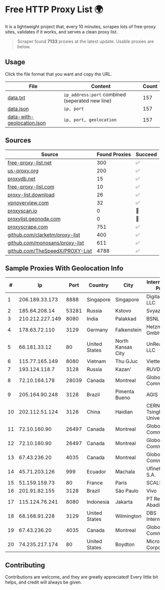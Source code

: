 
# Free HTTP Proxy List 🌍

It is a lightweight project that, every 10 minutes, scrapes lots of free-proxy sites, validates if it works, and serves a clean proxy list.


> Scraper found **7133** proxies at the latest update. Usable proxies are below.

## Usage

Click the file format that you want and copy the URL.


|File|Content|Count|
|----|-------|-----|
|[data.txt](https://raw.githubusercontent.com/themiralay/Proxy-List-World/master/data.txt)|`ip_address:port` combined (seperated new line)|157|
|[data.json](https://raw.githubusercontent.com/themiralay/Proxy-List-World/master/data.json)|`ip, port`|157|
|[data-with-geolocation.json](https://raw.githubusercontent.com/themiralay/Proxy-List-World/master/data-with-geolocation.json)|`ip, port, geolocation`|157|

## Sources

|Source|Found Proxies|Succeed|
|------|-------------|-------|
|[free-proxy-list.net](https://free-proxy-list.net)|300|✅|
|[us-proxy.org](https://www.us-proxy.org)|200|✅|
|[proxydb.net](http://proxydb.net)|15|✅|
|[free-proxy-list.com](https://free-proxy-list.com/?page=&port=&type%5B%5D=http&type%5B%5D=https&up_time=0&search=Search)|10|✅|
|[proxy-list.download](https://www.proxy-list.download/HTTP)|26|✅|
|[vpnoverview.com](https://vpnoverview.com/privacy/anonymous-browsing/free-proxy-servers)|32|✅|
|[proxyscan.io](https://www.proxyscan.io)|0|🚫|
|[proxylist.geonode.com](https://proxylist.geonode.com/api/proxy-list?limit=300&page=1&sort_by=lastChecked&sort_type=desc&protocols=http,https)|0|🚫|
|[proxyscrape.com](https://api.proxyscrape.com/v2/?request=displayproxies&protocol=http&timeout=10000&country=all&ssl=all&anonymity=all)|751|✅|
|[github.com/clarketm/proxy-list](https://raw.githubusercontent.com/clarketm/proxy-list/master/proxy-list-raw.txt)|400|✅|
|[github.com/monosans/proxy-list](https://raw.githubusercontent.com/monosans/proxy-list/main/proxies/http.txt)|611|✅|
|[github.com/TheSpeedX/PROXY-List](https://raw.githubusercontent.com/TheSpeedX/PROXY-List/master/http.txt)|4788|✅|


## Sample Proxies With Geolocation Info

|#|Ip|Port|Country|City|Internet Service Provider|
|-|--|----|-------|----|-------------------------|
|1|206.189.33.173|8888|Singapore|Singapore|DigitalOcean, LLC|
|2|185.64.208.14|53281|Russia|Kstovo|Svyazist LLC|
|3|210.212.227.149|8080|India|Palakkad|BSNL Internet|
|4|178.63.72.110|3129|Germany|Falkenstein|Hetzner Online GmbH|
|5|66.181.33.12|80|United States|North Kansas City|UnReal Servers, LLC|
|6|115.77.165.149|8080|Vietnam|Thu GJuc|Viettel Group|
|7|193.124.118.7|3128|Russia|Kazan'|RUVDS|
|8|72.10.164.178|28039|Canada|Montreal|GloboTech Communications|
|9|205.164.90.248|3128|Brazil|Pimenta Bueno|AGIS|
|10|202.112.51.124|3128|China|Haidian|CERNET2 IX at Tsinghua University|
|11|72.10.160.90|26497|Canada|Montreal|GloboTech Communications|
|12|72.10.160.90|26497|Canada|Montreal|GloboTech Communications|
|13|67.43.236.20|4035|Canada|Montreal|GloboTech Communications|
|14|45.71.203.126|999|Ecuador|Machala|Ufinet Panama S.A.|
|15|51.159.159.73|80|France|Paris|SCALEWAY|
|16|201.91.82.155|3128|Brazil|São Paulo|Vivo|
|17|115.124.76.241|8080|Indonesia|Jakarta|PT Remala Abadi|
|18|68.168.91.228|3129|United States|Wilmington|DBS International|
|19|67.43.236.20|4035|Canada|Montreal|GloboTech Communications|
|20|74.235.217.174|80|United States|Boydton|Microsoft Corporation|



## Contributing

Contributions are welcome, and they are greatly appreciated! Every
little bit helps, and credit will always be given.

